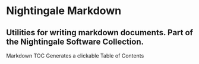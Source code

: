 # Nightingale Markdown
Utilities for writing markdown documents.
Part of the Nightingale Software Collection.
---
Markdown TOC
Generates a clickable Table of Contents
